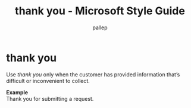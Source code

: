 ﻿---
title: thank you - Microsoft Style Guide
author: pallep
ms.author: pallep
ms.date: 1/19/2018
ms.topic: article
ms.prod: non-product-specific
---

# thank you

Use *thank you* only when the customer has provided information that’s difficult or inconvenient to collect.

**Example**  
Thank you for submitting a request. 
